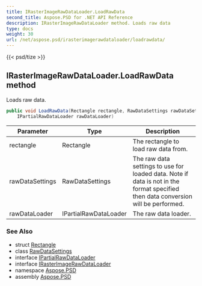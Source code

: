 ```yaml
---
title: IRasterImageRawDataLoader.LoadRawData
second_title: Aspose.PSD for .NET API Reference
description: IRasterImageRawDataLoader method. Loads raw data
type: docs
weight: 30
url: /net/aspose.psd/irasterimagerawdataloader/loadrawdata/
---
```

{{< psd/tize >}}
## IRasterImageRawDataLoader.LoadRawData method

Loads raw data.

```csharp
public void LoadRawData(Rectangle rectangle, RawDataSettings rawDataSettings, 
    IPartialRawDataLoader rawDataLoader)
```

| Parameter | Type | Description |
| --- | --- | --- |
| rectangle | Rectangle | The rectangle to load raw data from. |
| rawDataSettings | RawDataSettings | The raw data settings to use for loaded data. Note if data is not in the format specified then data conversion will be performed. |
| rawDataLoader | IPartialRawDataLoader | The raw data loader. |

### See Also

* struct [Rectangle](../../rectangle/)
* class [RawDataSettings](../../rawdatasettings/)
* interface [IPartialRawDataLoader](../../ipartialrawdataloader/)
* interface [IRasterImageRawDataLoader](../)
* namespace [Aspose.PSD](../../../aspose.psd/)
* assembly [Aspose.PSD](../../../)


